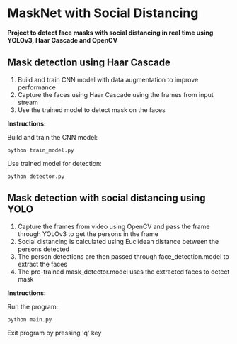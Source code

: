 # MaskNet with Social Distancing

**Project to detect face masks with social distancing in real time using YOLOv3, Haar Cascade and OpenCV**
## Mask detection using Haar Cascade
1. Build and train CNN model with data augmentation to improve performance
2. Capture the faces using Haar Cascade using the frames from input stream
3. Use the trained model to detect mask on the faces

**Instructions:**

Build and train the CNN model:

`` python train_model.py `` 

Use trained model for detection:

`` python detector.py ``

## Mask detection with social distancing using YOLO
1. Capture the frames from video using OpenCV and pass the frame through YOLOv3 to get the persons in the frame
2. Social distancing is calculated using Euclidean distance between the persons detected
3. The person detections are then passed through face_detection.model to extract the faces
4. The pre-trained mask_detector.model uses the extracted faces to detect mask

**Instructions:**

Run the program:

`` python main.py ``

Exit program by pressing 'q' key
